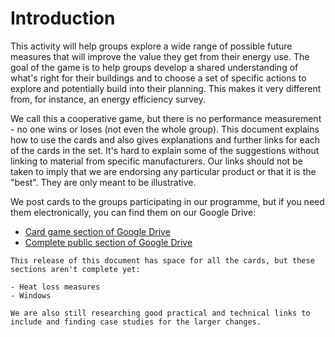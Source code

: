 # Introduction  

This activity will  help groups explore a wide range of possible future measures that will improve the value they get from their energy use. The goal of the game is to help groups develop a shared understanding of what's right for their buildings and to choose a set of specific actions to explore and potentially build into their planning.  This makes it very different from, for instance, an energy efficiency survey.  

We call this a cooperative game, but there is no performance measurement - no one wins or loses (not even the whole group). This document explains how to use the cards and also gives explanations and further links for each of the cards in the set.  It's hard to explain some of the suggestions without linking to material from specific manufacturers.  Our links should not be taken to imply that we are endorsing any particular product or that it is the "best".  They are only meant to be illustrative.

We post cards to the groups participating in our programme, but if you need them electronically, you can find them on our Google Drive:

- [Card game section of Google Drive](https://drive.google.com/drive/folders/1i6eaqns0EdxWBbUmLY7E7sJHb6CDe11d)
- [Complete public section of Google Drive](https://drive.google.com/drive/folders/1UDPm4aP9QR60X6RwoHMpPfMy3Ud4_Md4)


```{admonition} Work in Progress
This release of this document has space for all the cards, but these sections aren't complete yet: 

- Heat loss measures
- Windows

We are also still researching good practical and technical links to include and finding case studies for the larger changes.
```
